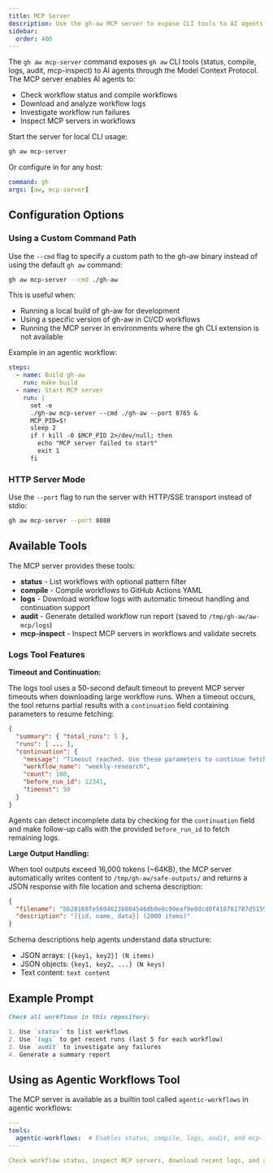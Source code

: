 ```yaml
---
title: MCP Server
description: Use the gh-aw MCP server to expose CLI tools to AI agents via Model Context Protocol, enabling secure workflow management.
sidebar:
  order: 400
---
```


The `gh aw mcp-server` command exposes `gh aw` CLI tools (status, compile, logs, audit, mcp-inspect) to AI agents through the Model Context Protocol. The MCP server enables AI agents to:
- Check workflow status and compile workflows
- Download and analyze workflow logs
- Investigate workflow run failures
- Inspect MCP servers in workflows

Start the server for local CLI usage:

```bash
gh aw mcp-server
```

Or configure in for any host:
```yaml
command: gh
args: [aw, mcp-server]
```

## Configuration Options

### Using a Custom Command Path

Use the `--cmd` flag to specify a custom path to the gh-aw binary instead of using the default `gh aw` command:

```bash
gh aw mcp-server --cmd ./gh-aw
```

This is useful when:
- Running a local build of gh-aw for development
- Using a specific version of gh-aw in CI/CD workflows
- Running the MCP server in environments where the gh CLI extension is not available

Example in an agentic workflow:
```yaml
steps:
  - name: Build gh-aw
    run: make build
  - name: Start MCP server
    run: |
      set -e
      ./gh-aw mcp-server --cmd ./gh-aw --port 8765 &
      MCP_PID=$!
      sleep 2
      if ! kill -0 $MCP_PID 2>/dev/null; then
        echo "MCP server failed to start"
        exit 1
      fi
```

### HTTP Server Mode

Use the `--port` flag to run the server with HTTP/SSE transport instead of stdio:

```bash
gh aw mcp-server --port 8080
```

## Available Tools

The MCP server provides these tools:

- **status** - List workflows with optional pattern filter
- **compile** - Compile workflows to GitHub Actions YAML
- **logs** - Download workflow logs with automatic timeout handling and continuation support
- **audit** - Generate detailed workflow run report (saved to `/tmp/gh-aw/aw-mcp/logs`)
- **mcp-inspect** - Inspect MCP servers in workflows and validate secrets

### Logs Tool Features

**Timeout and Continuation:**

The logs tool uses a 50-second default timeout to prevent MCP server timeouts when downloading large workflow runs. When a timeout occurs, the tool returns partial results with a `continuation` field containing parameters to resume fetching:

```json
{
  "summary": { "total_runs": 5 },
  "runs": [ ... ],
  "continuation": {
    "message": "Timeout reached. Use these parameters to continue fetching more logs.",
    "workflow_name": "weekly-research",
    "count": 100,
    "before_run_id": 12341,
    "timeout": 50
  }
}
```

Agents can detect incomplete data by checking for the `continuation` field and make follow-up calls with the provided `before_run_id` to fetch remaining logs.

**Large Output Handling:**

When tool outputs exceed 16,000 tokens (~64KB), the MCP server automatically writes content to `/tmp/gh-aw/safe-outputs/` and returns a JSON response with file location and schema description:

```json
{
  "filename": "bb28168fe5604623b804546db0e8c90eaf9e8dcd0f418761787d5159198b4fd8.json",
  "description": "[{id, name, data}] (2000 items)"
}
```

Schema descriptions help agents understand data structure:
- JSON arrays: `[{key1, key2}] (N items)`
- JSON objects: `{key1, key2, ...} (N keys)`
- Text content: `text content`

## Example Prompt

```markdown
Check all workflows in this repository:

1. Use `status` to list workflows
2. Use `logs` to get recent runs (last 5 for each workflow)
3. Use `audit` to investigate any failures
4. Generate a summary report

```

## Using as Agentic Workflows Tool

The MCP server is available as a builtin tool called `agentic-workflows` in agentic workflows:

```yaml
---
tools:
  agentic-workflows:  # Enables status, compile, logs, audit, and mcp-inspect tools
---

Check workflow status, inspect MCP servers, download recent logs, and audit any failures.
```

